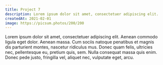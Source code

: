 ```yaml
---
title: Project 7
description: Lorem ipsum dolor sit amet, consectetuer adipiscing elit. Aenean commodo ligula eget dolor.
createdAt: 2021-02-01
image: https://picsum.photos/200/200
---
```

Lorem ipsum dolor sit amet, consectetuer adipiscing elit. Aenean commodo ligula eget dolor. Aenean massa. Cum sociis natoque penatibus et magnis dis parturient montes, nascetur ridiculus mus. Donec quam felis, ultricies nec, pellentesque eu, pretium quis, sem. Nulla consequat massa quis enim. Donec pede justo, fringilla vel, aliquet nec, vulputate eget, arcu.
